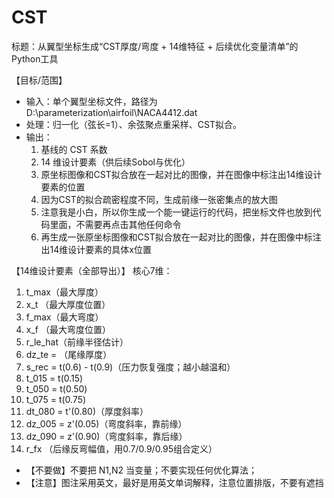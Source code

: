 # CST
标题：从翼型坐标生成“CST厚度/弯度 + 14维特征  + 后续优化变量清单”的Python工具

【目标/范围】
- 输入：单个翼型坐标文件，路径为D:\parameterization\airfoil\NACA4412.dat
- 处理：归一化（弦长=1）、余弦聚点重采样、CST拟合。
- 输出：
  1) 基线的 CST 系数
  2) 14 维设计要素（供后续Sobol与优化）
  3) 原坐标图像和CST拟合放在一起对比的图像，并在图像中标注出14维设计要素的位置
  4) 因为CST的拟合疏密程度不同，生成前缘一张密集点的放大图
  5) 注意我是小白，所以你生成一个能一键运行的代码，把坐标文件也放到代码里面，不需要再点击其他任何命令
  6) 再生成一张原坐标图像和CST拟合放在一起对比的图像，并在图像中标注出14维设计要素的具体x位置

【14维设计要素（全部导出）】
核心7维：
1) t_max（最大厚度）
2) x_t  （最大厚度位置）
3) f_max（最大弯度）
4) x_f  （最大弯度位置）
5) r_le_hat（前缘半径估计）
6) dz_te = （尾缘厚度）
7) s_rec = t(0.6) - t(0.9)（压力恢复强度；越小越温和）
8)  t_015 = t(0.15)
9)  t_050 = t(0.50)
10) t_075 = t(0.75)
11) dt_080 = t'(0.80)（厚度斜率）
12) dz_005 = z'(0.05)（弯度斜率，靠前缘）
13) dz_090 = z'(0.90)（弯度斜率，靠后缘）
14) r_fx （后缘反弯幅值，用0.7/0.9/0.95组合定义）

- 【不要做】不要把 N1,N2 当变量；不要实现任何优化算法；
- 【注意】图注采用英文，最好是用英文单词解释，注意位置排版，不要有遮挡
